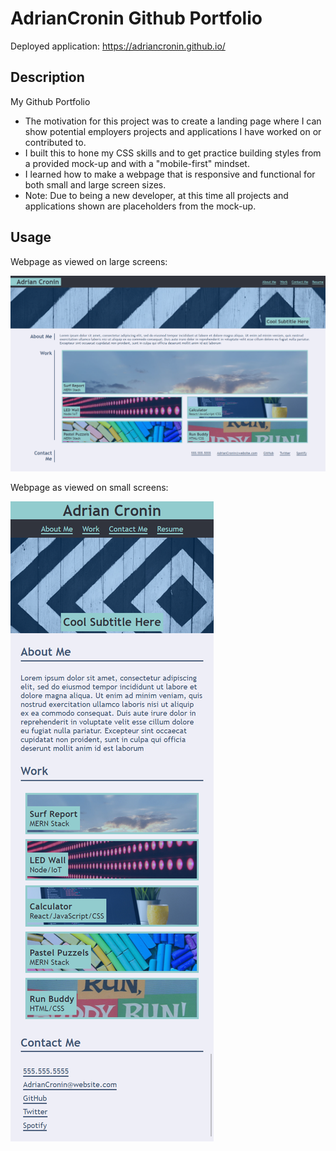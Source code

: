 # AdrianCronin Github Portfolio

Deployed application: https://adriancronin.github.io/

## Description

My Github Portfolio
* The motivation for this project was to create a landing page where I can show potential employers projects and applications I have worked on or contributed to.
* I built this to hone my CSS skills and to get practice building styles from a provided mock-up and with a "mobile-first" mindset.
* I learned how to make a webpage that is responsive and functional for both small and large screen sizes.
* Note: Due to being a new developer, at this time all projects and applications shown are placeholders from the mock-up.



## Usage

Webpage as viewed on large screens:

![Adrian Cronin Portfolio Large Screen](./assets/images/portfolio-large.png)

Webpage as viewed on small screens:

![Adrian Cronin Portfolio Small Screen](./assets/images/portfolio-small.png)

